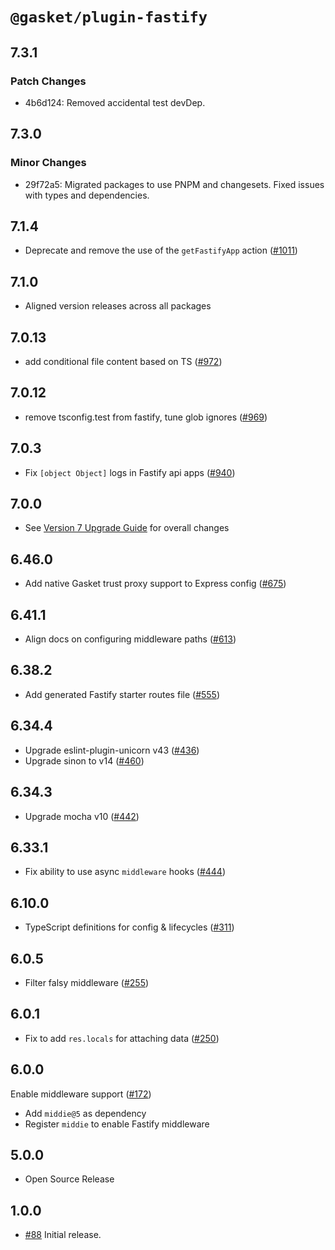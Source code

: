 # `@gasket/plugin-fastify`

## 7.3.1

### Patch Changes

- 4b6d124: Removed accidental test devDep.

## 7.3.0

### Minor Changes

- 29f72a5: Migrated packages to use PNPM and changesets. Fixed issues with types and dependencies.

## 7.1.4

- Deprecate and remove the use of the `getFastifyApp` action ([#1011])

## 7.1.0

- Aligned version releases across all packages

## 7.0.13

- add conditional file content based on TS ([#972])

## 7.0.12

- remove tsconfig.test from fastify, tune glob ignores ([#969])

## 7.0.3

- Fix `[object Object]` logs in Fastify api apps ([#940])

## 7.0.0

- See [Version 7 Upgrade Guide] for overall changes

## 6.46.0

- Add native Gasket trust proxy support to Express config ([#675])

## 6.41.1

- Align docs on configuring middleware paths ([#613])

## 6.38.2

- Add generated Fastify starter routes file ([#555])

## 6.34.4

- Upgrade eslint-plugin-unicorn v43 ([#436])
- Upgrade sinon to v14 ([#460])

## 6.34.3

- Upgrade mocha v10 ([#442])

## 6.33.1

- Fix ability to use async `middleware` hooks ([#444])

## 6.10.0

- TypeScript definitions for config & lifecycles ([#311])

## 6.0.5

- Filter falsy middleware ([#255])

## 6.0.1

- Fix to add `res.locals` for attaching data ([#250])

## 6.0.0

Enable middleware support ([#172])

- Add `middie@5` as dependency
- Register `middie` to enable Fastify middleware

## 5.0.0

- Open Source Release

## 1.0.0

- [#88] Initial release.

[Version 7 Upgrade Guide]: /docs/upgrade-to-7.md
[#88]: https://github.com/godaddy/gasket/pull/88
[#172]: https://github.com/godaddy/gasket/pull/172
[#250]: https://github.com/godaddy/gasket/pull/250
[#255]: https://github.com/godaddy/gasket/pull/255
[#311]: https://github.com/godaddy/gasket/pull/311
[#436]: https://github.com/godaddy/gasket/pull/436
[#444]: https://github.com/godaddy/gasket/pull/444
[#442]: https://github.com/godaddy/gasket/pull/442
[#460]: https://github.com/godaddy/gasket/pull/460
[#555]: https://github.com/godaddy/gasket/pull/555
[#613]: https://github.com/godaddy/gasket/pull/613
[#675]: https://github.com/godaddy/gasket/pull/675
[#940]: https://github.com/godaddy/gasket/pull/940
[#969]: https://github.com/godaddy/gasket/pull/969
[#972]: https://github.com/godaddy/gasket/pull/972
[#1011]: https://github.com/godaddy/gasket/pull/1011
